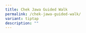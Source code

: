 ```yaml
---
title: Chek Jawa Guided Walk
permalink: /chek-jawa-guided-walk/
variant: tiptap
description: ""
---
```

